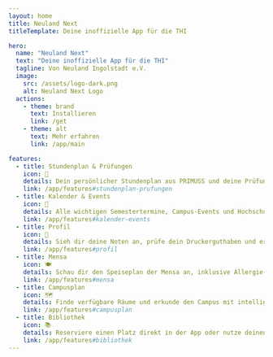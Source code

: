```yaml
---
layout: home
title: Neuland Next
titleTemplate: Deine inoffizielle App für die THI

hero:
  name: "Neuland Next"
  text: "Deine inoffizielle App für die THI"
  tagline: Von Neuland Ingolstadt e.V.
  image:
    src: /assets/logo-dark.png
    alt: Neuland Next Logo
  actions:
    - theme: brand
      text: Installieren
      link: /get
    - theme: alt
      text: Mehr erfahren
      link: /app/main

features:
  - title: Stundenplan & Prüfungen
    icon: 📆
    details: Dein persönlicher Stundenplan aus PRIMUSS und deine Prüfungen auf einen Blick.
    link: /app/features#stundenplan-prufungen
  - title: Kalender & Events
    icon: 🎉
    details: Alle wichtigen Semestertermine, Campus-Events und Hochschulsport an einem Ort. Verpasse nie wieder eine Frist oder ein Event.
    link: /app/features#kalender-events
  - title: Profil
    icon: 👤
    details: Sieh dir deine Noten an, prüfe dein Druckerguthaben und erfahre vieles mehr über dein Studium.
    link: /app/features#profil
  - title: Mensa
    icon: 🍽
    details: Schau dir den Speiseplan der Mensa an, inklusive Allergie- und Nährwertinformationen sowie persönlicher Vorlieben.
    link: /app/features#mensa
  - title: Campusplan
    icon: 🗺
    details: Finde verfügbare Räume und erkunde den Campus mit intelligenten Vorschlägen und integrierter Suche.
    link: /app/features#campusplan
  - title: Bibliothek
    icon: 📚
    details: Reserviere einen Platz direkt in der App oder nutze deinen Bibliotheksausweis, um Bücher an den Terminals auszuleihen.
    link: /app/features#bibliothek
---
```

